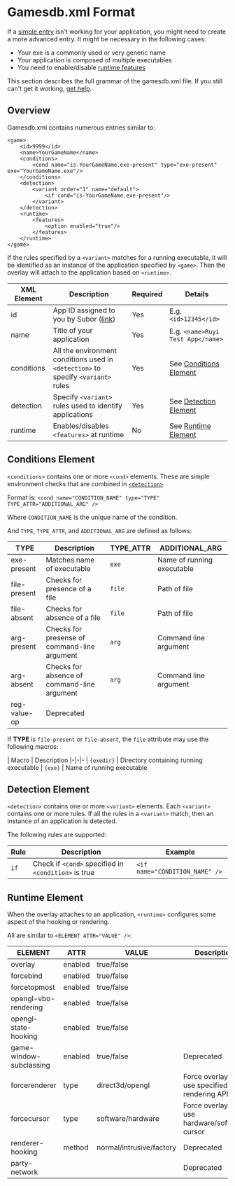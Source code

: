 # Gamesdb.xml Format

If a [simple entry](overlay.md#Compatibility) isn't working for your application, you might need to create a more advanced entry.  It might be necessary in the following cases:

* Your exe is a commonly used or very generic name
* Your application is composed of multiple executables
* You need to enable/disable [runtime features](#Runtime-element)

This section describes the full grammar of the gamesdb.xml file.  If you still can't get it working, [get help](support.md).

## Overview

Gamesdb.xml contains numerous entries similar to:
```
<game>
    <id>9999</id> 
    <name>YourGameName</name>
    <conditions>
        <cond name="is-YourGameName.exe-present" type="exe-present" exe="YourGameName.exe"/>
    </conditions>
    <detection>
        <variant order="1" name="default">
            <if cond="is-YourGameName.exe-present"/>
        </variant>
    </detection>
    <runtime>
        <features>
            <option enabled="true"/>
        </features>
    </runtime>
</game>
```

If the rules specified by a `<variant>` matches for a running executable, it will be identified as an instance of the application specified by `<game>`.  Then the overlay will attach to the application based on `<runtime>`.

| XML Element | Description | Required | Details
|-|-|-|-
| id | App ID assigned to you by Subor ([link](dev_onboarding.md)) | Yes | E.g. `<id>12345</id>`
| name | Title of your application | Yes | E.g. `<name>Ruyi Test App</name>`
| conditions | All the environment conditions used in `<detection>` to specify `<variant>` rules | Yes | See [Conditions Element](#conditions-element)
| detection | Specify `<variant>` rules used to identify applications | Yes | See [Detection Element](#detection-element)
| runtime | Enables/disables `<features>` at runtime | No | See [Runtime Element](#conditions-element)

## Conditions Element

`<conditions>` contains one or more `<cond>` elements.  These are simple environment checks that are combined in [`<detection>`](#Detection-element).

Format is: `<cond name="CONDITION_NAME" type="TYPE" TYPE_ATTR="ADDITIONAL_ARG" />`

Where `CONDITION_NAME` is the unique name of the condition.

And `TYPE`, `TYPE_ATTR`, and `ADDITIONAL_ARG` are defined as follows:

| TYPE | Description | TYPE_ATTR | ADDITIONAL_ARG
|-|-|-|-
| exe-present | Matches name of executable | `exe` | Name of running executable
| file-present | Checks for presence of a file | `file` | Path of file
| file-absent | Checks for absence of a file | `file` | Path of file
| arg-present | Checks for presense of command-line argument | `arg` | Command line argument
| arg-absent | Checks for absence of command-line argument | `arg` | Command line argument
| reg-value-op | Deprecated | 

If __TYPE__ is `file-present` or `file-absent`, the `file` attribute may use the following macros:

| Macro | Description
|-|-|-
| `{exedir}` | Directory containing running executable
| `{exe}` | Name of running executable

## Detection Element

`<detection>` contains one or more `<variant>` elements.  Each `<variant>` contains one or more rules.  If all the rules in a `<variant>` match, then an instance of an application is detected.

The following rules are supported:

| Rule | Description | Example
|-|-|-
| `if` | Check if `<cond>` specified in `<condition>` is true | `<if name="CONDITION_NAME" />`

## Runtime Element

When the overlay attaches to an application, `<runtime>` configures some aspect of the hooking or rendering.

All are similar to `<ELEMENT ATTR="VALUE" />`:

| ELEMENT | ATTR | VALUE | Description | Default
|-|-|-|-|-
| overlay | enabled | true/false | | true
| forcebind | enabled | true/false | | false
| forcetopmost | enabled | true/false | | false
| opengl-vbo-rendering | enabled | true/false | | true
| opengl-state-hooking | enabled | true/false | | true
| game-window-subclassing | enabled | true/false | Deprecated | true
| forcerenderer | type | direct3d/opengl | Force overlay to use specified rendering API | `""`; Auto-detect
| forcecursor | type | software/hardware | Force overlay to use hardware/software cursor | `""`; Auto
| renderer-hooking | method | normal/intrusive/factory | Deprecated | normal
| party-network | | | Deprecated